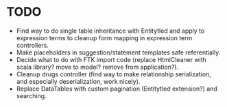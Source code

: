 # TODO

- Find way to do single table inheritance with Entitytled and apply to expression 
  terms to cleanup form mapping in expression term controllers.
- Make placeholders in suggestion/statement templates safe referentially.
- Decide what to do with FTK import code (replace HtmlCleaner with scala library? 
  move to model? remove from application?).
- Cleanup drugs controller (find way to make relationship serialization, and
  especially deserialization, work nicely).
- Replace DataTables with custom pagination (Entitytled extension?) and searching.
